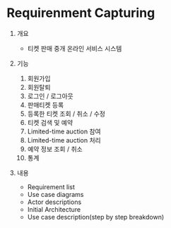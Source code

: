 # Requirenment Capturing

1. 개요
    - 티켓 판매 중개 온라인 서비스 시스템

2. 기능
   1. 회원가입
   2. 회원탈퇴
   3. 로그인 / 로그아웃
   4. 판매티켓 등록
   5. 등록한 티켓 조회 / 취소 / 수정
   6. 티켓 검색 및 예약
   7. Limited-time auction 참여
   8. Limited-time auction 처리
   9. 예약 정보 조회 / 취소
   10. 통계

3. 내용
    - Requirement list
    - Use case diagrams
    - Actor descriptions
    - Initial Architecture
    - Use case description(step by step breakdown)

    